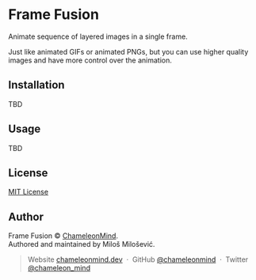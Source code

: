 # Frame Fusion

Animate sequence of layered images in a single frame.

Just like animated GIFs or animated PNGs, but you can use higher quality images and have more
control over the animation.

## Installation

TBD

## Usage

TBD

## License

[MIT License](./LICENSE)

## Author

Frame Fusion &copy; [ChameleonMind](https://github.com/chameleonmind).\
Authored and maintained by Miloš Milošević.


> Website [chameleonmind.dev](https://chameleonmind.dev) &nbsp;&middot;&nbsp;
> GitHub [@chameleonmind](https://github.com/chameleonmind) &nbsp;&middot;&nbsp;
> Twitter [@chameleon_mind](https://twitter.com/chameleon_mind)
